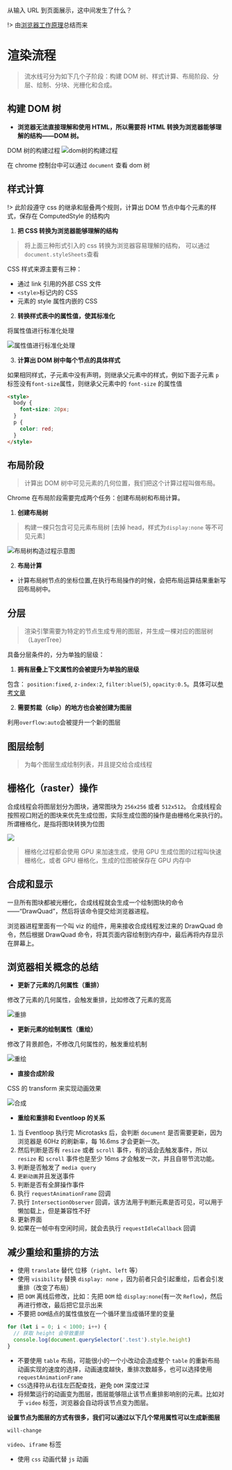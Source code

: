 从输入 URL 到页面展示，这中间发生了什么？

!> 由[浏览器工作原理](https://time.geekbang.org/column/article/117637)总结而来

# 渲染流程

> 流水线可分为如下几个子阶段：构建 DOM 树、样式计算、布局阶段、分层、绘制、分块、光栅化和合成。

## 构建 DOM 树

- **浏览器无法直接理解和使用 HTML，所以需要将 HTML 转换为浏览器能够理解的结构——DOM 树。**

DOM 树的构建过程
![dom树的构建过程](./images/125849ec56a3ea98d4b476c66c754f79.png)

在 chrome 控制台中可以通过 `document` 查看 dom 树

## 样式计算

!> 此阶段遵守 css 的继承和层叠两个规则，计算出 DOM 节点中每个元素的样式，保存在 ComputedStyle 的结构内

1. **把 CSS 转换为浏览器能够理解的结构**

> 将上面三种形式引入的 css 转换为浏览器容易理解的结构， 可以通过`document.styleSheets`查看

CSS 样式来源主要有三种：

- 通过 link 引用的外部 CSS 文件
- `<style>`标记内的 CSS
- 元素的 style 属性内嵌的 CSS

2. **转换样式表中的属性值，使其标准化**

将属性值进行标准化处理

![属性值进行标准化处理](./images/1252c6d3c1a51714606daa6bdad3a560.png)

3. **计算出 DOM 树中每个节点的具体样式**

如果相同样式，子元素中没有声明，则继承父元素中的样式，例如下面子元素 `p` 标签没有`font-size`属性，则继承父元素中的 `font-size` 的属性值

```html
<style>
  body {
    font-size: 20px;
  }
  p {
    color: red;
  }
</style>
```

## 布局阶段

> 计算出 DOM 树中可见元素的几何位置，我们把这个计算过程叫做布局。

Chrome 在布局阶段需要完成两个任务：创建布局树和布局计算。

1. **创建布局树**

> 构建一棵只包含可见元素布局树 [去掉 head，样式为`display:none` 等不可见元素]

![布局树构造过程示意图](./images/8e48b77dd48bdc509958e73b9935710e.png?300*400)

2. **布局计算**

- 计算布局树节点的坐标位置,在执行布局操作的时候，会把布局运算结果重新写回布局树中。

## 分层

> 渲染引擎需要为特定的节点生成专用的图层，并生成一棵对应的图层树（LayerTree）

具备分层条件的，分为单独的层级：

1. **拥有层叠上下文属性的会被提升为单独的层级**

包含： `position:fixed`, `z-index:2`, `filter:blue(5)`, `opacity:0.5`。具体可以[参考文章](https://developer.mozilla.org/zh-CN/docs/Web/Guide/CSS/Understanding_z_index/The_stacking_context)

2. **需要剪裁（clip）的地方也会被创建为图层**

利用`overflow:auto`会被提升一个新的图层

## 图层绘制

> 为每个图层生成绘制列表，并且提交给合成线程

## 栅格化（raster）操作

合成线程会将图层划分为图块，通常图块为 `256x256` 或者 `512x512`。 合成线程会按照视口附近的图块来优先生成位图，实际生成位图的操作是由栅格化来执行的。所谓栅格化，是指将图块转换为位图

![](./images/a8d954cd8e4722ee03d14afaa14c3987.png)

> 栅格化过程都会使用 GPU 来加速生成，使用 GPU 生成位图的过程叫快速栅格化，或者 GPU 栅格化，生成的位图被保存在 GPU 内存中

## 合成和显示

一旦所有图块都被光栅化，合成线程就会生成一个绘制图块的命令——“DrawQuad”，然后将该命令提交给浏览器进程。

浏览器进程里面有一个叫 viz 的组件，用来接收合成线程发过来的 DrawQuad 命令，然后根据 DrawQuad 命令，将其页面内容绘制到内存中，最后再将内存显示在屏幕上。

## 浏览器相关概念的总结

- **更新了元素的几何属性（重排）**

修改了元素的几何属性，会触发重排，比如修改了元素的宽高

![重排](./images/b3ed565230fe4f5c1886304a8ff754e5.png)

- **更新元素的绘制属性（重绘）**

修改了背景颜色，不修改几何属性的，触发重绘机制

![重绘](./images/3c1b7310648cccbf6aa4a42ad0202b03.png)

- **直接合成阶段**

CSS 的 transform 来实现动画效果

![合成](./images/024bf6c83b8146d267f476555d953a2c.png)

- **重绘和重排和 Eventloop 的关系**

1. 当 Eventloop 执行完 Microtasks 后，会判断 `document` 是否需要更新，因为浏览器是 60Hz 的刷新率，每 16.6ms 才会更新一次。
2. 然后判断是否有 `resize` 或者 `scroll` 事件，有的话会去触发事件，所以 `resize` 和 `scroll` 事件也是至少 16ms 才会触发一次，并且自带节流功能。
3. 判断是否触发了 `media query`
4. `更新动画`并且发送事件
5. 判断是否有全屏操作事件
6. 执行 `requestAnimationFrame` 回调
7. 执行 `IntersectionObserver` 回调，该方法用于判断元素是否可见，可以用于懒加载上，但是兼容性不好
8. 更新界面
9. 如果在一帧中有空闲时间，就会去执行 `requestIdleCallback` 回调

## 减少重绘和重排的方法

- 使用 `translate` 替代 位移（`right`、`left` 等）
- 使用 `visibility` 替换 `display: none` ，因为前者只会引起重绘，后者会引发重排（改变了布局）
- 把 `DOM` 离线后修改，比如：先把 `DOM` 给 `display:none`(有一次 `Reflow`)，然后再进行修改，最后把它显示出来
- 不要把 `DOM`结点的属性值放在一个循环里当成循环里的变量

```js
for (let i = 0; i < 1000; i++) {
  // 获取 height 会导致重排
  console.log(document.querySelector('.test').style.height)
}
```

- 不要使用 `table` 布局，可能很小的一个小改动会造成整个 `table` 的重新布局 动画实现的速度的选择，动画速度越快，重排次数越多，也可以选择使用 `requestAnimationFrame`
- `CSS`选择符从右往左匹配查找，避免 `DOM` 深度过深
- 将频繁运行的动画变为图层，图层能够阻止该节点重排影响别的元素。比如对于 `video` 标签，浏览器会自动将该节点变为图层。

**设置节点为图层的方式有很多，我们可以通过以下几个常用属性可以生成新图层**

`will-change`

`video`、`iframe` 标签

- 使用 `css` 动画代替 `js` 动画
